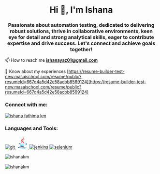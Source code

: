 <h1 align="center">Hi 👋, I'm Ishana</h1>
<h3 align="center">Passionate about automation testing, dedicated to delivering robust solutions, thrive in collaborative environments, keen eye for detail and strong analytical skills, eager to contribute expertise and drive success. Let's connect and achieve goals together!</h3>

 📫 How to reach me **ishanayaz01@gmail.com**

 📄 Know about my experiences [https://resume-builder-test-new.masaischool.com/resume/public?resumeId=667d4a5d42e58acbb8569124](https://resume-builder-test-new.masaischool.com/resume/public?resumeId=667d4a5d42e58acbb8569124)

<h3 align="left">Connect with me:</h3>
<p align="left">
<a href="https://linkedin.com/in/ishana fathima km" target="blank"><img align="center" src="https://raw.githubusercontent.com/rahuldkjain/github-profile-readme-generator/master/src/images/icons/Social/linked-in-alt.svg" alt="ishana fathima km" height="30" width="40" /></a>
</p>

<h3 align="left">Languages and Tools:</h3>
<p align="left"> <a href="https://git-scm.com/" target="_blank" rel="noreferrer"> <img src="https://www.vectorlogo.zone/logos/git-scm/git-scm-icon.svg" alt="git" width="40" height="40"/> </a> <a href="https://www.java.com" target="_blank" rel="noreferrer"> <img src="https://raw.githubusercontent.com/devicons/devicon/master/icons/java/java-original.svg" alt="java" width="40" height="40"/> </a> <a href="https://www.jenkins.io" target="_blank" rel="noreferrer"> <img src="https://www.vectorlogo.zone/logos/jenkins/jenkins-icon.svg" alt="jenkins" width="40" height="40"/> </a> <a href="https://www.selenium.dev" target="_blank" rel="noreferrer"> <img src="https://raw.githubusercontent.com/detain/svg-logos/780f25886640cef088af994181646db2f6b1a3f8/svg/selenium-logo.svg" alt="selenium" width="40" height="40"/> </a> </p>

<p><img align="center" src="https://github-readme-stats.vercel.app/api/top-langs?username=ishanakm&show_icons=true&locale=en&layout=compact" alt="ishanakm" /></p>

<p><img align="center" src="https://github-readme-streak-stats.herokuapp.com/?user=ishanakm&" alt="ishanakm" /></p>
